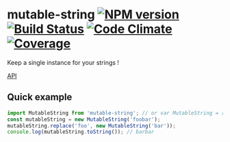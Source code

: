 mutable-string [![NPM version][npm-image]][npm-url] [![Build Status][build-status-image]][build-status-url] [![Code Climate][code-climate-image]][code-climate-url] [![Coverage][coverage-image]][coverage-url]
============================

Keep a single instance for your strings !

[API](http://christophehurpeau.github.io/mutable-string/docs/MutableString.html)

## Quick example

```js
import MutableString from 'mutable-string'; // or var MutableString = require('mutable-string');
const mutableString = new MutableString('foobar');
mutableString.replace('foo', new MutableString('bar'));
console.log(mutableString.toString()); // barbar

```

[build-status-image]: https://circleci.com/gh/christophehurpeau/mutable-string.svg?style=svg
[build-status-url]: https://circleci.com/gh/christophehurpeau/mutable-string
[npm-image]: https://img.shields.io/npm/v/mutable-string.svg?style=flat
[npm-url]: https://npmjs.org/package/mutable-string
[coverage-image]: https://codeclimate.com/github/christophehurpeau/mutable-string/badges/coverage.svg
[coverage-url]: http://christophehurpeau.github.io/mutable-string/coverage/lcov-report/
[code-climate-image]: https://codeclimate.com/github/christophehurpeau/mutable-string/badges/gpa.svg
[code-climate-url]: https://codeclimate.com/github/christophehurpeau/mutable-string

